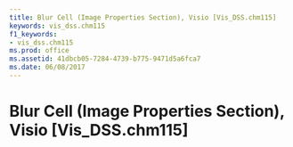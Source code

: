 ```yaml
---
title: Blur Cell (Image Properties Section), Visio [Vis_DSS.chm115]
keywords: vis_dss.chm115
f1_keywords:
- vis_dss.chm115
ms.prod: office
ms.assetid: 41dbcb05-7284-4739-b775-9471d5a6fca7
ms.date: 06/08/2017
---
```



# Blur Cell (Image Properties Section), Visio [Vis_DSS.chm115]

